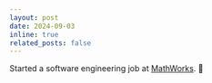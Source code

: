 ```yaml
---
layout: post
date: 2024-09-03
inline: true
related_posts: false
---
```


Started a software engineering job at [MathWorks](https://www.mathworks.com/). 🚀